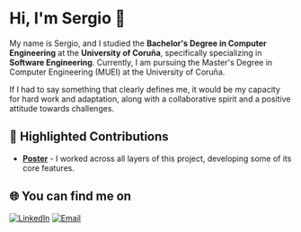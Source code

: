 # Hi, I'm Sergio 👋

My name is Sergio, and I studied the **Bachelor's Degree in Computer Engineering** at the **University of Coruña**, specifically specializing in **Software Engineering**. Currently, I am pursuing the Master's Degree in Computer Engineering (MUEI) at the University of Coruña.

If I had to say something that clearly defines me, it would be my capacity for hard work and adaptation, along with a collaborative spirit and a positive attitude towards challenges.

## 🚀 Highlighted Contributions

- [**Poster**](https://github.com/alejandrobujan/poster) - I worked across all layers of this project, developing some of its core features.

## 🌐 You can find me on

[![LinkedIn](https://img.shields.io/badge/LinkedIn-Sergio_Goyanes_Legazpi-blue?style=for-the-badge&logo=linkedin&logoColor=white)](https://www.linkedin.com/in/sergio-goyanes-legazpi/)
[![Email](https://img.shields.io/badge/Email-sergiogoyaneslegazpi@gmail.com-red?style=for-the-badge&logo=gmail&logoColor=white)](mailto:sergiogoyaneslegazpi@gmail.com)

<!--
**sergio-legazpi/sergio-legazpi** is a ✨ _special_ ✨ repository because its `README.md` (this file) appears on your GitHub profile.

Here are some ideas to get you started:

- 🔭 I’m currently working on ...
- 🌱 I’m currently learning ...
- 👯 I’m looking to collaborate on ...
- 🤔 I’m looking for help with ...
- 💬 Ask me about ...
- 📫 How to reach me: ...
- 😄 Pronouns: ...
- ⚡ Fun fact: ...
-->
